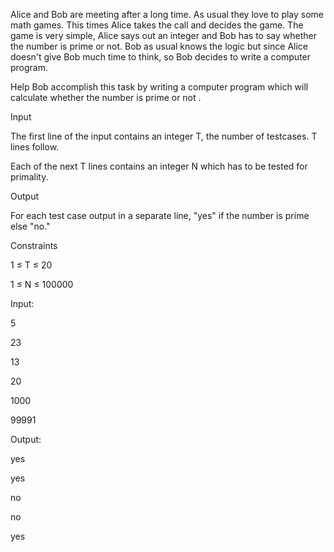 Alice and Bob are meeting after a long time. As usual they love to play some math games. This times Alice takes the call and decides the game. The game is very simple, Alice says out an integer and Bob has to say whether the number is prime or not. Bob as usual knows the logic but since Alice doesn't give Bob much time to think, so Bob decides to write a computer program.

Help Bob accomplish this task by writing a computer program which will calculate whether the number is prime or not .

Input

The first line of the input contains an integer T, the number of testcases. T lines follow.

Each of the next T lines contains an integer N which has to be tested for primality.

Output

For each test case output in a separate line, "yes" if the number is prime else "no."

Constraints

1 ≤ T ≤ 20

1 ≤ N ≤ 100000

Input:

5

23

13

20

1000

99991

Output:

yes

yes

no

no

yes
